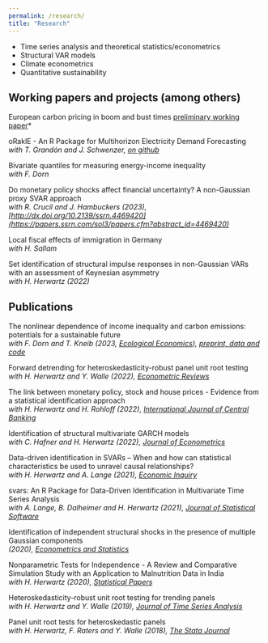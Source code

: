 ```yaml
---
permalink: /research/
title: "Research"
---
```


* Time series analysis and theoretical statistics/econometrics
* Structural VAR models  
* Climate econometrics  
* Quantitative sustainability


## Working papers and projects (among others)

European carbon pricing in boom and bust times [preliminary working paper](maxand_EUcprice.pdf)*

oRaklE - An R Package for Multihorizon Electricity Demand Forecasting  
*with T. Grandón and J. Schwenzer, [on github](https://github.com/Autarky-Power/oraklE_R)*

Bivariate quantiles for measuring energy-income inequality  
*with F. Dorn*

Do monetary policy shocks affect financial uncertainty? A non-Gaussian proxy SVAR approach  
*with R. Crucil and J. Hambuckers (2023), [http://dx.doi.org/10.2139/ssrn.4469420](https://papers.ssrn.com/sol3/papers.cfm?abstract_id=4469420)*  

Local fiscal effects of immigration in Germany  
*with H. Sallam*  

Set identification of structural impulse responses in non-Gaussian VARs with an assessment of Keynesian asymmetry  
*with H. Herwartz (2022)*   



## Publications

The nonlinear dependence of income inequality and carbon emissions: potentials for a sustainable future  
*with F. Dorn and T. Kneib (2023, [Ecological Economics](https://doi.org/10.1016/j.ecolecon.2023.108016)), [preprint, data and code](https://github.com/smaxand/Copula_GINIcarbon)*

Forward detrending for heteroskedasticity-robust panel unit root testing  
*with H. Herwartz and Y. Walle (2022), [Econometric Reviews](https://www.tandfonline.com/doi/full/10.1080/07474938.2022.2135495)*


The link between monetary policy, stock and house prices - Evidence from a statistical identification approach  
*with H. Herwartz and H. Rohloff (2022), [International Journal of Central Banking](https://www.ijcb.org/journal/ijcb22q5a3.htm)*


Identification of structural multivariate GARCH models  
*with C. Hafner and H. Herwartz (2022), [Journal of Econometrics](https://www.sciencedirect.com/science/article/pii/S0304407620302098)*


Data-driven identification in SVARs – When and how can statistical characteristics be used to unravel causal relationships?  
*with H. Herwartz and A. Lange (2021), [Economic Inquiry](https://onlinelibrary.wiley.com/doi/10.1111/ecin.13035)*


svars: An R Package for Data-Driven Identification in Multivariate Time Series Analysis  
*with A. Lange, B. Dalheimer and H. Herwartz (2021), [Journal of Statistical Software](https://www.jstatsoft.org/article/view/v097i05)*

Identification of independent structural shocks in the presence of multiple Gaussian components  
*(2020), [Econometrics and Statistics](https://www.sciencedirect.com/science/article/pii/S2452306218300923?via%3Dihub)*

Nonparametric Tests for Independence - A Review and Comparative Simulation Study with an Application to Malnutrition Data in India  
*with H. Herwartz (2020), [Statistical Papers](https://link.springer.com/article/10.1007/s00362-018-1026-9)*

Heteroskedasticity-robust unit root testing for trending panels  
*with H. Herwartz and Y. Walle (2019), [Journal of Time Series Analysis](https://onlinelibrary.wiley.com/doi/abs/10.1111/jtsa.12446)*

Panel unit root tests for heteroskedastic panels  
*with H. Herwartz, F. Raters and Y. Walle (2018), [The Stata Journal](https://www.stata-journal.com/article.html?article=st0519)*


